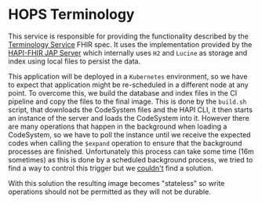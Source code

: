 # HOPS Terminology

This service is responsible for providing the functionality described by the [Terminology Service](https://www.hl7.org/fhir/terminology-service.html) FHIR spec. It uses the implementation provided by the [HAPI-FHIR JAP Server](https://hapifhir.io/hapi-fhir/docs/server_jpa/introduction.html) which internally uses `H2` and `Lucine` as storage and index using local files to persist the data. 

This application will be deployed in a `Kubernetes` environment, so we have to expect that application might be re-scheduled in a different node at any point. To overcome this, we build the database and index files in the CI pipeline and copy the files to the final image. This is done by the `build.sh` script, that downloads the CodeSystem files and the HAPI CLI, it then starts an instance of the server and loads the CodeSystem into it. However there are many operations that happen in the background when loading a CodeSystem, so we have to poll the instance until we receive the expected codes when calling the `$expand` operation to ensure that the background processes are finished. Unfortunately this process can take some time (16m sometimes) as this is done by a scheduled background process, we tried to find a way to control this trigger but we [couldn't](https://chat.fhir.org/#narrow/stream/179167-hapi/topic/hapi-fhir-jpaserver-starter.20ValueSet.20.24expand) find a solution.

With this solution the resulting image becomes "stateless" so write operations should not be permitted as they will not be durable.

